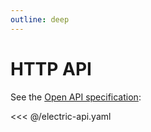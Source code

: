 ```yaml
---
outline: deep
---
```


# HTTP API

See the [Open API specification](https://github.com/electric-sql/electric-next/blob/main/docs/electric-api.yaml):

<<< @/electric-api.yaml
